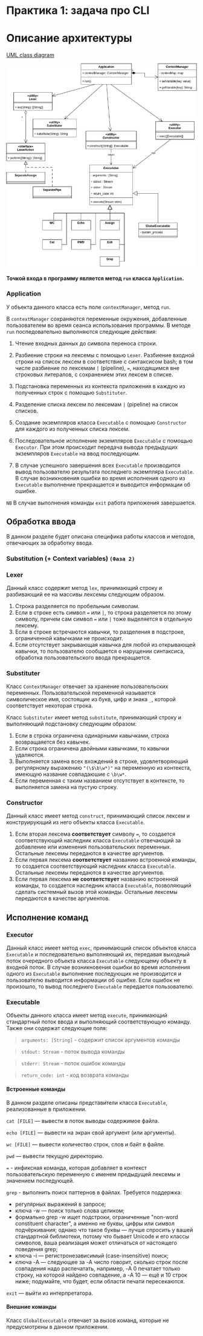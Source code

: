 # Практика 1: задача про CLI

# Описание архитектуры

[UML class diagram](https://viewer.diagrams.net/?tags=%7B%7D&target=blank&highlight=0000ff&edit=_blank&layers=1&nav=1&title=cli-class_scheme.drawio#Uhttps%3A%2F%2Fraw.githubusercontent.com%2Fkgamora%2Fcli-itmo-sd-2023%2Fupdate_architecture%2Farchitecture%2Fcli-class_scheme.drawio)


![UML class diagram](cli-class_scheme.drawio.png)


#### Точкой входа в программу является метод `run` класса `Application`.

### Application

У объекта данного класса есть поле `contextManager`, метод `run`.

В `contextManager` сохраняются переменные окружения, добавленные пользователем во время сеанса использования программы.
В методе `run` поспедовательно выполняются следующие действия:

1. Чтение входных данных до символа переноса строки.

2. Разбиение строки на лексемы с помощью `Lexer`. Разбиение входной строки на список лексем в соответствие с синтаксисом bash;  в том числе разбиение по лексемам `|` (pipeline), `=`, находящимся вне строковых литералов, с сохранением этих лексем в списке.

4. Подстановка переменных из контекста приложения в каждую из полученных строк с помощью `Substituter`.

5. Разделение списка лексем по лексемам `|` (pipeline) на список списков. 

6. Создание экземпляров класса `Executable` с помощью `Constructor` для каждого из полученных списка лексем. 

7. Последовательное исполнение экземпляров `Executable` с помощью `Executor`. При этом происходит передача вывода предыдущих экземпляров `Executable` на ввод последующим. 

8. В случае успешного завершения всех `Executable` производится вывод пользователю результата последнего экземпляра `Executable`. В случае возникновения ошибки во время исполнения одного из `Executable` выполнение прекращается и выводится информации об ошибке.

`NB` В случае выполнения команды `exit` работа приложения завершается.

## Обработка ввода

В данном разделе будет описана специфика работы классов и методов, отвечающих за обработку ввода.

### Substitution (+ Context variables) `(Фаза 2)`

### Lexer

Данный класс содержит метод `lex`, принимающий строку и разбивающий ее на массивы лексемы следующим образом.

1. Строка разделяется по пробельным символам.
2. Если в строке есть символ `=` или `|`, то строка разделяется по этому символу, причем сам символ `=` или `|` тоже выделяется в отдельную лексему. 
3. Если в строке встречаются кавычки, то разделения в подстроке, ограниченной кавычками не происходит.
4. Если отсутствует закрывающая кавычка для любой из открывающей кавычки, то пользователю сообщается о нарущении синтаксиса, обработка пользовательского ввода прекращается. 

### Substituter

Класс `ContextManager` отвечает за хранение пользовательских переменных. 
Пользовательской переменной называется символическое имя, состоящие из букв, цифр и знака `_`, которой соответствует некоторая строка. 

Класс `Substituter` имеет метод `substitute`, принимающий строку и выполняющий подстановку следующим образом:

1. Если в строка ограничена одинарными кавычками, строка возвращаяется без кавычек.
2. Если строка ограничена двойными кавычками, то кавычки удаляются.
3. Выполняется замена всех вхождений в строке, удовлетворяющий регулярному выражению `"(\$\b\w*)"` на переменную из контекста, имеющую название совпадаюшие с `\b\w*`. 
4. Если переменная с таким названием отсутствует в контексте, то выполняется замена на пустую строку.



### Constructor

Данный класс имеет метод `construct`, принимающий список лексем и конструирующий из него объекты класса `Executable`.

1. Если вторая лексема **соответствует** символу `=`, то создается соответствующий наследник класса `Executable` отвечающий за добавление или изменения пользовательских переменных. Остальные лексемы передаются в качестве аргументов.
1. Если первая лексема **соответствует** названию встроенной команды, то создается соответствующий наследник класса `Executable`. Остальные лексемы передаются в качестве аргументов.
2. Если первая лексема **не** **соответствует** названию встроенной команды, то создается наследник класса `Executable`, позволяющий сделать системный вызов этой команды. Остальные лексемы передаются в качестве аргументов.

## Исполнение команд

### Executor

Данный класс имеет метод `exec`, принимающий список объектов класса `Executable` и последовательно выполняющий их, передавая выходный поток очередного объекта класса `Executable` следующему объекту в входной поток.  В случае возникновения ошибки во время исполнения одного из `Executable` выполнение последующих не производится и пользователю выводится информации об ошибке. Если ошибок не произошло, то вывод последнего `Executable` передается пользователю.

### Executable

Объекты данного класса имеет метод `execute`, принимающий стандартный поток ввода и выполняющий соответствующую команду. Также они содержат следующие поля:

> `arguments: [String]` - содержит список аргументов команды

> `stdout: Stream` - поток вывода команды

> `stderr: Stream` - поток ошибок команды

> `return_code: int` - код возврата команды

#### Встроенные команды

В данном разделе описаны представители класса `Executable`, реализованные в приложении.

`cat [FILE]`  — вывести в поток выводы содержимое файла.

`echo [FILE]` — вывести на экран свой аргумент (или аргументы).

`wc [FILE]` — вывести количество строк, слов и байт в файле.

`pwd` — вывести текущую директорию.

`=` - инфиксная команда, которая добавляет в контекст пользовательскую переменную с именем предыдущей лексемы и значением последующей. 

`grep` - выполнить поиск паттернов в файлах. Требуется поддержка:
  - регулярных выражений в запросе;
  - ключа -w — поиск только слова целиком;
  - формально grep -w ищет подстроки, ограниченные "non-word constituent character", а именно не буквы, цифры или символ подчёркивания; однако что такое буквы — лучше спросить у вашей стандартной библиотеки, потому что бывает Unicode и его классы символов, ваша реализация может отличаться от настоящего поведения grep;
  - ключа -i — регистронезависимый (case-insensitive) поиск;
  - ключа -A — следующее за -A число говорит, сколько строк после совпадения надо распечатать, например, -A 0 печатает только строку, на которой найдено совпадение, а -A 10 — ещё и 10 строк ниже; подумайте, что будет, если области печати пересекаются.

`exit` — выйти из интерпретатора.

#### Внешние команды

Класс `GlobalExecutable` отвечает за вызов команд, которые не предусмотрены в данном приложении.
